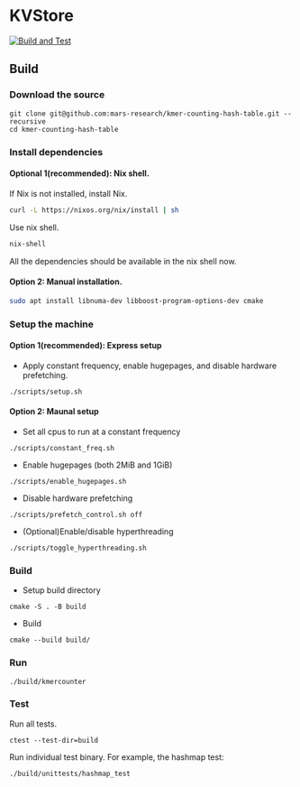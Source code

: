 # KVStore
[![Build and Test](https://github.com/mars-research/kmer-counting-hash-table/actions/workflows/build.yml/badge.svg)](https://github.com/mars-research/kmer-counting-hash-table/actions/workflows/build.yml)

## Build

### Download the source
```
git clone git@github.com:mars-research/kmer-counting-hash-table.git --recursive
cd kmer-counting-hash-table
```

### Install dependencies

#### Optional 1(recommended): Nix shell.
If Nix is not installed, install Nix.
```bash
curl -L https://nixos.org/nix/install | sh
```
Use nix shell. 
```bash
nix-shell
```
All the dependencies should be available in the nix shell now.

#### Option 2: Manual installation.
```bash
sudo apt install libnuma-dev libboost-program-options-dev cmake
```

### Setup the machine

#### Option 1(recommended): Express setup 
- Apply constant frequency, enable hugepages, and disable hardware prefetching.
```
./scripts/setup.sh
```

#### Option 2: Maunal setup

- Set all cpus to run at a constant frequency
```
./scripts/constant_freq.sh
```
- Enable hugepages (both 2MiB and 1GiB)
```
./scripts/enable_hugepages.sh
```
- Disable hardware prefetching
```
./scripts/prefetch_control.sh off
```
- (Optional)Enable/disable hyperthreading
```
./scripts/toggle_hyperthreading.sh
```

### Build
* Setup build directory
```
cmake -S . -B build
```

* Build
```
cmake --build build/
```

### Run
```
./build/kmercounter
```

### Test
Run all tests.
```
ctest --test-dir=build
```

Run individual test binary. For example, the hashmap test:
```
./build/unittests/hashmap_test
```
